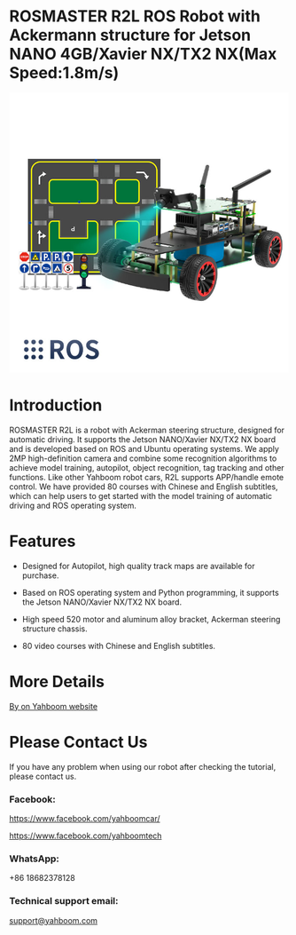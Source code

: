 # ROSMASTER R2L ROS Robot with Ackermann structure for Jetson NANO 4GB/Xavier NX/TX2 NX(Max Speed:1.8m/s)
![](https://github.com/YahboomTechnology/ROSMASTER-R2L/blob/main/R2L.jpg)
# Introduction
ROSMASTER R2L is a robot with Ackerman steering structure, designed for automatic driving. It supports the Jetson NANO/Xavier NX/TX2 NX board and is developed based on ROS and Ubuntu operating systems. We apply 2MP high-definition camera and combine some recognition algorithms to achieve model training, autopilot, object recognition, tag tracking and other functions. Like other Yahboom robot cars, R2L supports APP/handle emote control. We have provided 80 courses with Chinese and English subtitles, which can help users to get started with the model training of automatic driving and ROS operating system.
# Features
* Designed for Autopilot, high quality track maps are available for purchase.

* Based on ROS operating system and Python programming, it supports the Jetson NANO/Xavier NX/TX2 NX board.

* High speed 520 motor and aluminum alloy bracket, Ackerman steering structure chassis.

* 80 video courses with Chinese and English subtitles.

# More Details
[By on Yahboom website](https://category.yahboom.net/products/rosmaster-r2l)

# Please Contact Us
If you have any problem when using our robot after checking the tutorial, please contact us.

### Facebook: 
https://www.facebook.com/yahboomcar/ 
  
https://www.facebook.com/yahboomtech
### WhatsApp:
+86 18682378128

### Technical support email: 
support@yahboom.com

